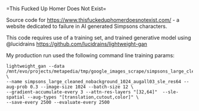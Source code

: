 =This Fucked Up Homer Does Not Exist=

Source code for https://www.thisfuckeduphomerdoesnotexist.com/ - a website
dedicated to failure in AI generated Simpsons characters. 

This code requires use of a training set, and trained generative model using
@lucidrains https://github.com/lucidrains/lightweight-gan

My production run used the following command line training params:
```
lightweight_gan --data /mnt/evo/projects/metapedia/tmp/google_images_scrape/simpsons_large_cleaned_nobackground_1024 \
--name simpsons_large_cleaned_nobackground_1024_augall03_sle_res64 --aug-prob 0.3 --image-size 1024 --batch-size 12 \
--gradient-accumulate-every 3 --attn-res-layers "[32,64]"  --sle-spatial --aug-types "[translation,cutout,color]" \
--save-every 2500 --evaluate-every 2500
```